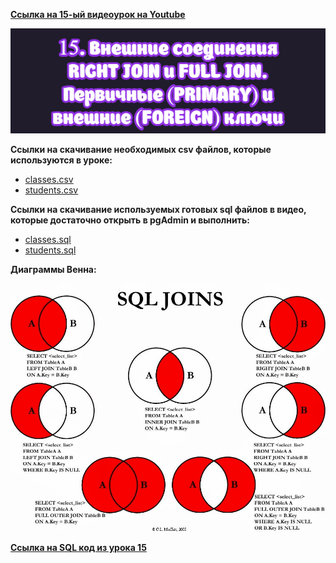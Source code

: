 [**Ссылка на 15-ый видеоурок на Youtube**](https://youtu.be/CsWlsXxQLCg)

![img](https://github.com/AnatoliiBalakiriev/sql_video_course_for_beginners/blob/main/SQL-101%20Modules/Module%202/Lesson%2015/images/lesson%2015.png)

**Ccылки на скачивание необходимых csv файлов, которые используются в уроке:**<br>
 - [classes.csv](https://raw.githubusercontent.com/AnatoliiBalakiriev/sql_video_course_for_beginners/main/SQL-101%20Modules/Module%202/Lesson%2015/CSV%20%D1%84%D0%B0%D0%B9%D0%BB%D1%8B/classes.csv)
 - [students.csv](https://raw.githubusercontent.com/AnatoliiBalakiriev/sql_video_course_for_beginners/main/SQL-101%20Modules/Module%202/Lesson%2015/CSV%20%D1%84%D0%B0%D0%B9%D0%BB%D1%8B/students.csv)

**Ccылки на скачивание используемых готовых sql файлов в видео, которые достаточно открыть в pgAdmin и выполнить:**
 - [classes.sql](https://raw.githubusercontent.com/AnatoliiBalakiriev/sql_video_course_for_beginners/main/SQL-101%20Modules/Module%202/Lesson%2015/SQL%20%D1%84%D0%B0%D0%B9%D0%BB%D1%8B/classes.sql)
 - [students.sql](https://raw.githubusercontent.com/AnatoliiBalakiriev/sql_video_course_for_beginners/main/SQL-101%20Modules/Module%202/Lesson%2015/SQL%20%D1%84%D0%B0%D0%B9%D0%BB%D1%8B/students.sql)

**Диаграммы Венна:**

![img](https://github.com/AnatoliiBalakiriev/sql_video_course_for_beginners/blob/main/SQL-101%20Modules/Module%202/Lesson%2015/images/%D0%94%D0%B8%D0%B0%D0%B3%D1%80%D0%B0%D0%BC%D0%BC%D1%8B%20%D0%92%D0%B5%D0%BD%D0%BD%D0%B0.jpg)

[**Ссылка на SQL код из урока 15**](https://raw.githubusercontent.com/AnatoliiBalakiriev/sql_video_course_for_beginners/main/SQL-101%20Modules/Module%202/Lesson%2015/SQL%20%D1%84%D0%B0%D0%B9%D0%BB%D1%8B/SQL%20%D0%BA%D0%BE%D0%B4%20%D0%B8%D0%B7%20%D1%83%D1%80%D0%BE%D0%BA%D0%B0%2015.sql)





